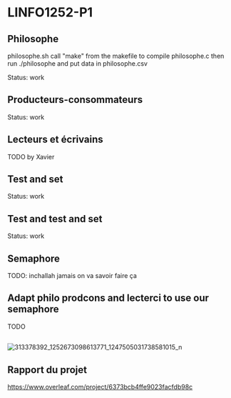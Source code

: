 # LINFO1252-P1
## Philosophe
philosophe.sh  call "make" from the makefile to compile philosophe.c then run ./philosophe and put data in philosophe.csv

Status: work

## Producteurs-consommateurs
Status: work

## Lecteurs et écrivains
TODO by Xavier

## Test and set

Status: work

 
## Test and test and set
Status: work

## Semaphore
TODO: inchallah jamais on va savoir faire ça 

## Adapt philo prodcons and lecterci to use our semaphore
TODO
##
![313378392_1252673098613771_1247505031738581015_n](https://user-images.githubusercontent.com/74991568/205451738-78bba9e2-dc9d-4930-87e2-504a9adcfffb.jpg)

## Rapport du projet
https://www.overleaf.com/project/6373bcb4ffe9023facfdb98c
